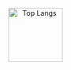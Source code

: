 <p align="center">
  <img
    src="https://github-readme-stats.vercel.app/api/top-langs/?username=enthonyaraujo&layout=compact&theme=transparent&hide_title=true&hide_border=true&card_width=320"
    alt="Top Langs" height="110">
</p>

